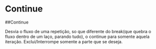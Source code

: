 # Continue

##Continue

Desvia o fluxo de uma repetição, so que diferente do break(que quebra o fluxo dentro de um laço, parando tudo),
o continue para somente aquela iteração. Exclui/Interrompe somente a parte que se deseja.
